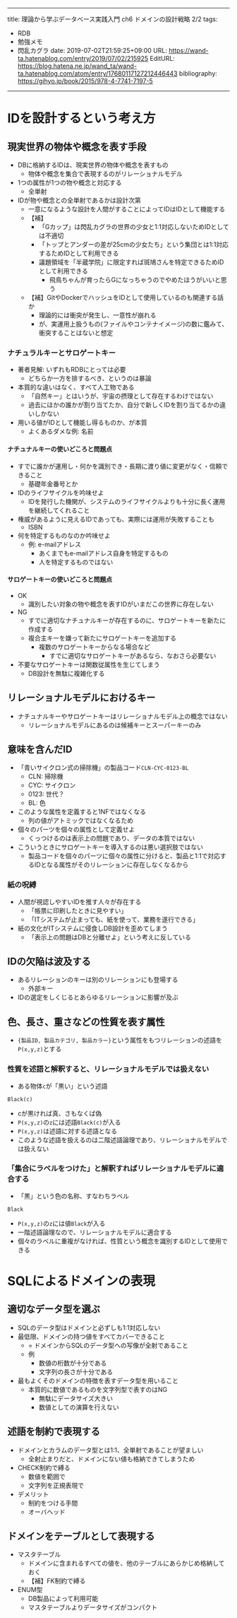 ---
title: 理論から学ぶデータベース実践入門 ch6 ドメインの設計戦略 2/2
tags:
- RDB
- 勉強メモ
- 閃乱カグラ
date: 2019-07-02T21:59:25+09:00
URL: https://wand-ta.hatenablog.com/entry/2019/07/02/215925
EditURL: https://blog.hatena.ne.jp/wand_ta/wand-ta.hatenablog.com/atom/entry/17680117127212446443
bibliography: https://gihyo.jp/book/2015/978-4-7741-7197-5
-------------------------------------


# IDを設計するという考え方

## 現実世界の物体や概念を表す手段

- DBに格納するIDは、現実世界の物体や概念を表すもの
    - 物体や概念を集合で表現するのがリレーショナルモデル
- 1つの属性が1つの物や概念と対応する
    - 全単射
- IDが物や概念との全単射であるかは設計次第
    - 一意になるような設計を人間がすることによってIDはIDとして機能する
    - 【補】
        - 「Gカップ」は閃乱カグラの世界の少女と1:1対応しないためIDとしては不適切
        - 「トップとアンダーの差が25cmの少女たち」という集団とは1:1対応するためIDとして利用できる
        - 議題領域を「半蔵学院」に限定すれば斑鳩さんを特定できるためIDとして利用できる
            - 飛鳥ちゃんが育ったらGになっちゃうのでやめたほうがいいと思う
    - 【補】GitやDockerでハッシュをIDとして使用しているのも関連する話か
        - 理論的には衝突が発生し、一意性が崩れる
        - が、実運用上扱うもの(ファイルやコンテナイメージ)の数に鑑みて、衝突することはないと想定

### ナチュラルキーとサロゲートキー

- 著者見解: いずれもRDBにとっては必要
    - どちらか一方を排するべき、というのは暴論
- 本質的な違いはなく、すべて人工物である
    - 「自然キー」とはいうが、宇宙の摂理として存在するわけではない
    - 過去にほかの誰かが割り当てたか、自分で新しくIDを割り当てるかの違いしかない
- 用いる値がIDとして機能し得るものか、が本質
    - よくあるダメな例: 名前
    
#### ナチュナルキーの使いどころと問題点

- すでに誰かが運用し・何かを識別でき・長期に渡り値に変更がなく・信頼できること
    - 基礎年金番号とか
- IDのライフサイクルを吟味せよ
    - IDを発行した機関が、システムのライフサイクルよりも十分に長く運用を継続してくれること
- 権威があるように見えるIDであっても、実際には運用が失敗することも
    - ISBN
- 何を特定するものなのか吟味せよ
    - 例: e-mailアドレス
        - あくまでもe-mailアドレス自身を特定するもの
        - 人を特定するものではない


#### サロゲートキーの使いどころと問題点

- OK
    - 識別したい対象の物や概念を表すIDがいまだこの世界に存在しない
- NG
    - すでに適切なナチュナルキーが存在するのに、サロゲートキーを新たに作成する
    - 複合主キーを嫌って新たにサロゲートキーを追加する
        - 複数のサロゲートキーからなる場合など
            - すでに適切なサロゲートキーがあるなら、なおさら必要ない
- 不要なサロゲートキーは関数従属性を生じてしまう
    - DB設計を無駄に複雑化する


## リレーショナルモデルにおけるキー

- ナチュナルキーやサロゲートキーはリレーショナルモデル上の概念ではない
    - リレーショナルモデルにあるのは候補キーとスーパーキーのみ


## 意味を含んだID

- 「青いサイクロン式の掃除機」の製品コード`CLN-CYC-0123-BL`
    - CLN: 掃除機
    - CYC: サイクロン
    - 0123: 世代？
    - BL: 色
- このような属性を定義すると1NFではなくなる
    - 列の値がアトミックではなくなるため
- 個々のパーツを個々の属性として定義せよ
    - くっつけるのは表示上の問題であり、データの本質ではない
- こういうときにサロゲートキーを導入するのは悪い選択肢ではない
    - 製品コードを個々のパーツに個々の属性に分けると、製品と1:1で対応するIDとなる属性がそのリレーションに存在しなくなるから


### 紙の呪縛

- 人間が視認しやすいIDを推す人々が存在する
    - 「帳票に印刷したときに見やすい」
    - 「ITシステムが止まっても、紙を使って、業務を遂行できる」
- 紙の文化がITシステムに侵食しDB設計を歪めてしまう
    - 「表示上の問題はDBと分離せよ」という考えに反している


## IDの欠陥は波及する

- あるリレーションのキーは別のリレーションにも登場する
    - 外部キー
- IDの選定をしくじるとあらゆるリレーションに影響が及ぶ


## 色、長さ、重さなどの性質を表す属性

- `{製品ID, 製品カテゴリ, 製品カラー}`という属性をもつリレーションの述語を`P(x,y,z)`とする


### 性質を述語と解釈すると、リレーショナルモデルでは扱えない

- ある物体`c`が「黒い」という述語

```
Black(c)
```

- cが黒ければ真、さもなくば偽
- `P(x,y,z)`の`z`には述語`Black(c)`が入る
- `P(x,y,z)`は述語に対する述語となる
- このような述語を扱えるのは二階述語論理であり、リレーショナルモデルでは扱えない


### 「集合にラベルをつけた」と解釈すればリレーショナルモデルに適合する

- 「黒」という色の名称、すなわちラベル

```
Black
```

- `P(x,y,z)`の`z`には値`Black`が入る
- 一階述語論理なので、リレーショナルモデルに適合する
- 個々のラベルに重複がなければ、性質という概念を識別するIDとして使用できる


# SQLによるドメインの表現


## 適切なデータ型を選ぶ

- SQLのデータ型はドメインと必ずしも1:1対応しない
- 最低限、ドメインの持つ値をすべてカバーできること
    - = ドメインからSQLのデータ型への写像が全射であること
    - 例
        - 数値の桁数が十分である
        - 文字列の長さが十分である
- 最もよくそのドメインの特徴を表すデータ型を用いること
    - 本質的に数値であるものを文字列型で表すのはNG
        - 無駄にデータサイズ大きい
        - 数値としての演算を行えない


## 述語を制約で表現する

- ドメインとカラムのデータ型とは1:1、全単射であることが望ましい
    - 全射止まりだと、ドメインにない値も格納できてしまうため
- CHECK制約で縛る
    - 数値を範囲で
    - 文字列を正規表現で
- デメリット
    - 制約をつける手間
    - オーバヘッド


## ドメインをテーブルとして表現する

- マスタテーブル
    - ドメインに含まれるすべての値を、他のテーブルにあらかじめ格納しておく
    - 【補】FK制約で縛る
- ENUM型
    - DB製品によって利用可能
    - マスタテーブルよりデータサイズがコンパクト
